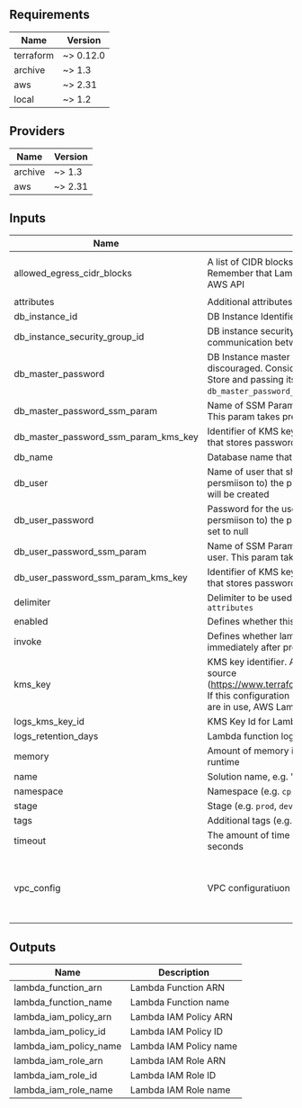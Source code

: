 ## Requirements

| Name | Version |
|------|---------|
| terraform | ~> 0.12.0 |
| archive | ~> 1.3 |
| aws | ~> 2.31 |
| local | ~> 1.2 |

## Providers

| Name | Version |
|------|---------|
| archive | ~> 1.3 |
| aws | ~> 2.31 |

## Inputs

| Name | Description | Type | Default | Required |
|------|-------------|------|---------|:--------:|
| allowed\_egress\_cidr\_blocks | A list of CIDR blocks allowed to be reached from Lambda. Remember that Lambda needs to be able to communicate with AWS API | `list(string)` | <pre>[<br>  "0.0.0.0/0"<br>]</pre> | no |
| attributes | Additional attributes, e.g. `1` | `list(string)` | `[]` | no |
| db\_instance\_id | DB Instance Identifier | `string` | n/a | yes |
| db\_instance\_security\_group\_id | DB instance security group to add rules to. Rules will allow communication between Lambda and DB instance | `string` | `null` | no |
| db\_master\_password | DB Instance master password. The usage of this parameter is discouraged. Consider putting db password in SSM Parameter Store and passing its ARN to the module via `db_master_password_ssm_parameter_arn` parameter | `string` | `null` | no |
| db\_master\_password\_ssm\_param | Name of SSM Parameter that stores password for master user. This param takes precendence other `db_master_password` | `string` | `null` | no |
| db\_master\_password\_ssm\_param\_kms\_key | Identifier of KMS key used for encryption of SSM Parameter that stores password for master user | `string` | `null` | no |
| db\_name | Database name that should be created | `string` | n/a | yes |
| db\_user | Name of user that should be created and own (has all persmiison to) the provisioned database. If left empty, no user will be created | `string` | `null` | no |
| db\_user\_password | Password for the user that should be created and own (has all persmiison to) the provisioned database. Ignored if `db_user` is set to null | `string` | `null` | no |
| db\_user\_password\_ssm\_param | Name of SSM Parameter that stores password for provisioned user. This param takes precendence other `db_user_password` | `string` | `null` | no |
| db\_user\_password\_ssm\_param\_kms\_key | Identifier of KMS key used for encryption of SSM Parameter that stores password for provisioned user | `string` | `null` | no |
| delimiter | Delimiter to be used between `namespace`, `name`, `stage` and `attributes` | `string` | `"-"` | no |
| enabled | Defines whether this module should create resources | `bool` | `true` | no |
| invoke | Defines whether lambda function should be invoked immediately after provisioning | `bool` | `true` | no |
| kms\_key | KMS key identifier. Acceptes the same format as KMS key data source (https://www.terraform.io/docs/providers/aws/d/kms_key.html). If this configuration is not provided when environment variables are in use, AWS Lambda uses a default service key. | `string` | `null` | no |
| logs\_kms\_key\_id | KMS Key Id for Lambda function logs ecnryption | `string` | `null` | no |
| logs\_retention\_days | Lambda function logs retentions in days | `number` | `null` | no |
| memory | Amount of memory in MB your Lambda Function can use at runtime | `number` | `256` | no |
| name | Solution name, e.g. 'app' or 'jenkins' | `string` | `"rds"` | no |
| namespace | Namespace (e.g. `cp` or `cloudposse`) | `string` | `""` | no |
| stage | Stage (e.g. `prod`, `dev`, `staging`) | `string` | `""` | no |
| tags | Additional tags (e.g. `map(`BusinessUnit`,`XYZ`)` | `map(string)` | `{}` | no |
| timeout | The amount of time your Lambda Function has to run in seconds | `number` | `30` | no |
| vpc\_config | VPC configuratiuon for Lambda function | <pre>object({<br>    vpc_id             = string<br>    subnet_ids         = list(string)<br>    security_group_ids = list(string)<br>  })</pre> | n/a | yes |

## Outputs

| Name | Description |
|------|-------------|
| lambda\_function\_arn | Lambda Function ARN |
| lambda\_function\_name | Lambda Function name |
| lambda\_iam\_policy\_arn | Lambda IAM Policy ARN |
| lambda\_iam\_policy\_id | Lambda IAM Policy ID |
| lambda\_iam\_policy\_name | Lambda IAM Policy name |
| lambda\_iam\_role\_arn | Lambda IAM Role ARN |
| lambda\_iam\_role\_id | Lambda IAM Role ID |
| lambda\_iam\_role\_name | Lambda IAM Role name |
